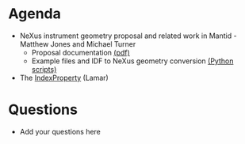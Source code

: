 Agenda
======

* NeXus instrument geometry proposal and related work in Mantid - Matthew Jones and Michael Turner
  * Proposal documentation [(pdf)](https://www.dropbox.com/s/10dr0t3yia6msyb/DMSC-InstrumentGeometryinNeXus-210817-1446-17420.pdf?dl=0)
  * Example files and IDF to NeXus geometry conversion [(Python scripts)](https://github.com/ess-dmsc/python-nexus-utilities)
* The [IndexProperty](https://github.com/mantidproject/documents/blob/master/Presentations/Review_Meetings/IndexPropertyMantidReview.md) (Lamar)

Questions
=========

* Add your questions here
